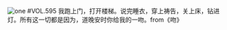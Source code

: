 ![one](http://image.wufazhuce.com/FohBJcv9uFtbV8R0iVgA9t3AxLfP)
#VOL.595
我跑上门，打开楼梯。说完睡衣，穿上祷告，关上床，钻进灯。所有这一切都是因为，道晚安时你给我的一吻。from《吻》